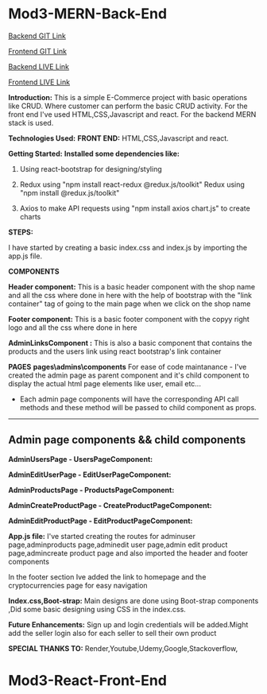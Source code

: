# Mod3-MERN-Back-End

[Backend GIT Link](https://github.com/Jzridar/Mod3-MERN-BackEnd)

[Frontend GIT Link](https://github.com/Jzridar/Mod3-React-Front-End)

[Backend LIVE Link](https://product-api-252u.onrender.com/)

[Frontend LIVE Link](https://coin-ranking-jzridar.onrender.com)


**Introduction:** This is a simple E-Commerce project with basic operations like CRUD.
Where customer can perform the basic CRUD activity.
For the front end I've used HTML,CSS,Javascript and react. For the backend MERN stack is used.

**Technologies Used:**
**FRONT END:** HTML,CSS,Javascript and react.

**Getting Started:**
**Installed some dependencies like:**

1. Using react-bootstrap for designing/styling

2. Redux using "npm install react-redux @redux.js/toolkit"
Redux using "npm install @redux.js/toolkit"

3. Axios to make API requests using "npm install axios chart.js" to create charts


**STEPS:**

I have started by creating a basic index.css and index.js by importing the app.js file.

**COMPONENTS**

**Header component:**
This is a basic header component with the shop name and all the css where done in here with the help of bootstrap with the "link container" tag of going to the main page when we click on the shop name

**Footer component:**
This is a basic footer component with the copyy right logo and all the css where done in here 

**AdminLinksComponent :** 
This is also a basic component that contains the products and the users link using react bootstrap's link container

**PAGES**
**pages\admins\components**
For ease of code maintanance - I've created the admin page as parent component and it's child component to display the actual html page elements like user, email etc...
 - Each admin page components will have the corresponding API call methods and these method will be passed to child component as props.

-----------------------------------------
 Admin page components && child components
 ---------------------------------------
 **AdminUsersPage           - UsersPageComponent:** 

**AdminEditUserPage          - EditUserPageComponent:**

**AdminProductsPage         - ProductsPageComponent:** 

**AdminCreateProductPage    - CreateProductPageComponent:**

**AdminEditProductPage      - EditProductPageComponent:**

**App.js file:**
I've started creating the routes for adminuser page,adminproducts page,adminedit user page,admin edit product page,admincreate product page and also imported the header and footer components

In the footer section Ive added the link to homepage and the cryptocurrencies page for easy navigation

**Index.css,Boot-strap:**
Main designs are done using Boot-strap components ,Did some basic designing using CSS in the index.css.


**Future Enhancements:**
Sign up and login credentials will be added.Might add the seller login also for 
each seller to sell their own product 

**SPECIAL THANKS TO:**
Render,Youtube,Udemy,Google,Stackoverflow,





# Mod3-React-Front-End
